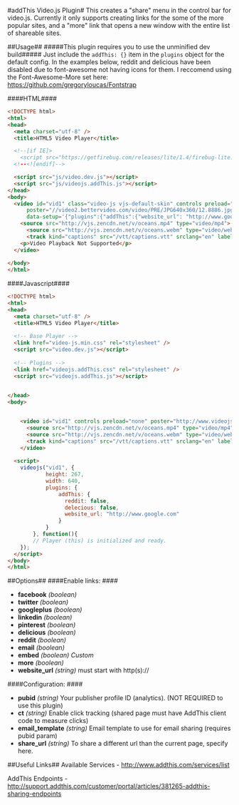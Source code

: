 #addThis Video.js Plugin#
This creates a "share" menu in the control bar for video.js.  Currently it only supports creating links for the some of the more popular sites, and a "more" link that opens a new window with the entire list of shareable sites.

##Usage##
#####This plugin requires you to use the unminified dev build#####
Just include the `addThis: {}` item in the `plugins` object for the default config.  In the examples below, reddit and delicious have been disabled due to font-awesome not having icons for them.  I reccomend using the Font-Awesome-More set here: https://github.com/gregoryloucas/Fontstrap

####HTML####
````html
<!DOCTYPE html>
<html>
<head>
  <meta charset="utf-8" />
  <title>HTML5 Video Player</title>

  <!--[if IE]>
    <script src="https://getfirebug.com/releases/lite/1.4/firebug-lite.js"></script>
  <!--<![endif]-->

  <script src="js/video.dev.js"></script>
  <script src="js/videojs.addThis.js"></script>
</head>
<body>
  <video id="vid1" class="video-js vjs-default-skin" controls preload="auto" width="420" height="236"
      poster="//video2.bettervideo.com/video/PRE/JPG640x360/12.8886.jpg"
      data-setup='{"plugins":{"addThis":{"website_url": "http://www.google.com","reddit":false,"delicious":false}}}'>
    <source src="http://vjs.zencdn.net/v/oceans.mp4" type="video/mp4">
	  <source src="http://vjs.zencdn.net/v/oceans.webm" type="video/webm">
	  <track kind="captions" src="/vtt/captions.vtt" srclang="en" label="English"></track>
    <p>Video Playback Not Supported</p>
  </video>
  
</body>
</html>
````
####Javascript####
````html
<!DOCTYPE html>
<html>
<head>
  <meta charset="utf-8" />
  <title>HTML5 Video Player</title>
  
  <!-- Base Player -->
  <link href="video-js.min.css" rel="stylesheet" />
  <script src="video.dev.js"></script>
  
  <!-- Plugins -->
  <link href="videojs.addThis.css" rel="stylesheet" />
  <script src="videojs.addThis.js"></script>
  

</head>
<body>


  	<video id="vid1" controls preload="none" poster="http://www.videojs.com/img/poster.jpg" class="video-js vjs-default-skin" >
	  <source src="http://vjs.zencdn.net/v/oceans.mp4" type="video/mp4">
	  <source src="http://vjs.zencdn.net/v/oceans.webm" type="video/webm">
	  <track kind="captions" src="/vtt/captions.vtt" srclang="en" label="English"></track>
	</video>
  
  <script>
	videojs("vid1", {
			height: 267,
			width: 640,
			plugins: {
				addThis: {
				  reddit: false,
				  delecious: false,
				  website_url: "http://www.google.com"
				}
			}
		}, function(){
		// Player (this) is initialized and ready.
	});
  </script>
</body>
</html>
````

##Options##
####Enable links: ####
- **facebook** *(boolean)*
- **twitter** *(boolean)*
- **googleplus** *(boolean)*
- **linkedin** *(boolean)*
- **pinterest** *(boolean)*
- **delicious** *(boolean)*
- **reddit** *(boolean)*
- **email** *(boolean)*
- **embed** *(boolean)* *Custom*
- **more** *(boolean)*
- **website_url** *(string)* must start with http(s)://

####Configuration: ####
- **pubid** *(string)* Your publisher profile ID (analytics). (NOT REQUIRED to use this plugin)
- **ct** *(string)* Enable click tracking (shared page must have AddThis client code to measure clicks)
- **email_template** *(string)* Email template to use for email sharing (requires pubid param)
- **share_url** *(string)* To share a different url than the current page, specify here.

##Useful Links##
Available Services - http://www.addthis.com/services/list

AddThis Endpoints - http://support.addthis.com/customer/portal/articles/381265-addthis-sharing-endpoints

